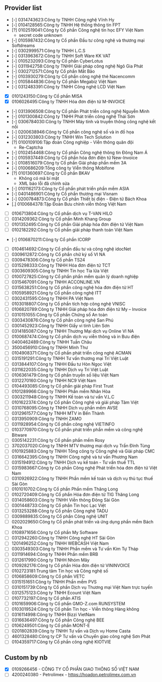 ## Provider list
- [-] 0314743623:Công ty TNHH Công nghệ Vĩnh Hy
- [-] 0104128565:Công ty TNHH Hệ thống thông tin FPT
- [?] 0102519041:Công ty Cổ phần Công nghệ tin học EFY Việt Nam
    - secret code unknown
- [-] 0105987432:Công ty Cổ phần Đầu tư công nghệ và thương mại Softdreams
- [-] 0302999571:Công ty TNHH L.C.S
- [-] 0313963672:Công ty TNHH Soft Ware KK VAT
- [-] 0105232093:Công ty Cổ phần CyberLotus
- [-] 0311942758:Công ty TNHH Giải pháp công nghệ Ngô Gia Phát
- [-] 0302712571:Công ty Cổ phần Mắt Bão
- [-] 0103930279:Công ty Cổ phần công nghệ thẻ Nacencomm
- [-] 0105844836:Công ty Cổ phần Megabiz Việt Nam
- [-] 0312483391:Công ty TNHH Công nghệ LCD Việt Nam
- [x] 0101243150:Công ty Cổ phần MISA
- [x] 0106026495:Công ty TNHH Hóa đơn điện tử M-INVOICE
- [-] 0313906508:Công ty Cổ phần Phát triển công nghệ Nguyễn Minh
- [-] 0101300842:Công ty TNHH Phát triển công nghệ Thái Sơn
- [-] 0306784030:Công ty TNHH Máy tính và truyền thông công nghệ kết nối
- [-] 0200638946:Công ty Cổ phần công nghệ số và in đồ họa
- [-] 0312303803:Công ty TNHH Win Tech Solution
- [?] 0100109106:Tập đoàn Công nghiệp - Viễn thông quân đội
    - Re-Captcha
- [-] 0102454468:Công ty Cổ phần Công nghệ thông tin Đông Nam Á
- [-] 0105937449:Công ty Cổ phần hóa đơn điện tử New-Invoice
- [-] 0108516079:Công ty Cổ phần Giải pháp phần mềm 3A
- [-] 0100686209:Tổng công ty Viễn thông Mobifone
- [?] 0101360697:Công ty Cổ phần BKAV
    - Không có mã bí mật
    - XML báo lỗi đã chỉnh sửa
- [-] 0101162173:Công ty Cổ phần phát triển phần mềm ASIA
- [-] 0401486901:Công ty Cổ phần thương mại Visnam
- [-] 0200784873:Công ty Cổ phần Thiết bị điện - Điện tử Bách Khoa
- [.] 0100684378:Tập Đoàn Bưu chính viễn thông Việt Nam
- [ ] 0106713804:Công ty Cổ phần dịch vụ T-VAN HILO
- [ ] 0314209362:Công ty Cổ phần Minh Khang Group
- [ ] 0101352495:Công ty Cổ phần Giải pháp hóa đơn điện tử Việt Nam
- [ ] 0102182292:Công ty Cổ phần giải pháp thanh toán Việt Nam
- [-] 0106870211:Công ty Cổ phần ICORP
- [ ] 0104614692:Công ty Cổ phần đầu tư và công nghệ idocNet
- [ ] 0309612872:Công ty Cổ phần chữ ký số VI NA
- [ ] 0309478306:Công ty Cổ phần TS24
- [ ] 0315298333:Công ty TNHH Hóa đơn điện tử TCT
- [ ] 0303609305:Công ty TNHH Tin học Tia lửa Việt
- [ ] 0100727825:Công ty Cổ phần phần mềm quản lý doanh nghiệp
- [ ] 0315467091:Công ty TNHH ACCONLINE.VN
- [ ] 0315638251:Công ty Cổ phần công nghệ hóa đơn điện tử HT
- [ ] 0105958921:Công ty Cổ phần công nghệ ITT
- [ ] 0302431595:Công ty TNHH PA Việt Nam
- [ ] 0103018807:Công ty Cổ phần tích hợp công nghệ VNISC
- [ ] 0106820789:Công ty TNHH Giải pháp hóa đơn điện tử My – Invoice
- [ ] 0310151055:Công ty Cổ phần Chứng số An toàn
- [ ] 0303430876:Công ty Cổ phần công nghệ San Phú
- [ ] 0301452923:Công ty TNHH Giấy vi tính Liên Sơn
- [ ] 0314185087:Công ty TNHH Thương Mại dịch vụ Online VI NA
- [ ] 0100687474:Công ty Cổ phần dịch vụ viễn thông và in Bưu điện
- [ ] 0400462489:Công ty TNHH Tuần Châu
- [ ] 3500456910:Công ty TNHH Minh Thư
- [ ] 0104908371:Công ty Cổ phần phát triển công nghệ ACMAN
- [ ] 0315191291:Công ty TNHH Tư vấn thương mại Trí Việt Luật
- [ ] 0313844107:Công ty TNHH Đầu tư Hòn Ngọc Việt
- [ ] 0311622035:Công ty TNHH Dịch vụ Trí Việt Luật
- [ ] 0106361479:Công ty Cổ phần truyền số liệu Việt Nam
- [ ] 0312270160:Công ty TNHH NC9 Việt Nam
- [ ] 0104493085:Công ty Cổ phần giải pháp First Trust
- [ ] 0101289966:Công ty TNHH Phần mềm Nhân Hòa
- [ ] 0303211948:Công ty TNHH Kế toán và tư vấn V.L.C
- [ ] 0101622374:Công ty Cổ phần Công nghệ và giải pháp Tâm Việt
- [ ] 0310768095:Công ty TNHH Dịch vụ phần mềm AVSE
- [ ] 0312961577:Công ty TNHH MTV in Bến Thành
- [ ] 0313950909:Công ty TNHH ZAMO
- [ ] 0311928954:Công ty Cổ phần công nghệ VIETINFO
- [ ] 0103770970:Công ty Cổ phần phát triển phần mềm và công nghệ Bitware
- [ ] 0305142231:Công ty Cổ phần phần mềm Rosy
- [ ] 3702037020:Công ty TNHH MTV thương mại dịch vụ Trần Đình Tùng
- [ ] 0101925883:Công ty TNHH Tổng công ty Công nghệ và Giải pháp CMC
- [ ] 0316642395:Công ty TNHH Công nghệ và tư vấn Phương Nam
- [ ] 0315194912:Công ty TNHH Dịch vụ kế toán - Tư vấn thuế TTL
- [ ] 0315983667:Công ty Cô phần Công nghệ Phát triển hóa đơn điện tử Việt Nam
- [ ] 0310926922:Công ty TNHH Phần mềm kế toán và dịch vụ thủ tục thuế Sài Gòn
- [ ] 0101010702:Công ty Cổ phần Phần mềm Thăng Long
- [ ] 0102720409:Công ty Cổ phần Hóa đơn điện tử TIG Thăng Long
- [ ] 0314058603:Công ty TNHH Viễn thông Đông Sài Gòn
- [ ] 0301448733:Công ty Cổ phần Tin học Lạc Việt
- [ ] 0313253288:Công ty Cổ phần Công nghệ TADU
- [ ] 0309889835:Công ty Cổ phần Công nghệ UNIT
- [ ] 0202029650:Công ty Cổ phần phát triển và ứng dụng phần mềm Bách Khoa
- [ ] 0108971656:Công ty Cổ phần My Software
- [ ] 0312942260:Công ty TNHH Công nghệ HT Sài Gòn
- [ ] 1201496252:Công ty TNHH WEBCASH Việt Nam
- [ ] 0303549303:Công ty TNHH Phần mềm và Tư vấn Kim Tự Tháp
- [ ] 0311914694:Công ty TNHH Phần mềm BRB
- [ ] 0312617990:Công ty TNHH Nhóm Mây
- [ ] 0109282176:Công ty Cổ phần Hóa đơn điện tử VININVOICE
- [ ] 0102723181:Trung tâm Tin học và Công nghệ số
- [ ] 0106858609:Công ty Cổ phần VETC
- [ ] 0315151651:Công ty TNHH Phần mềm PVS
- [ ] 0310151739:Công ty Cổ phần Dịch vụ Thương mại Việt Nam trực tuyến
- [ ] 0312575123:Công ty TNHH Ecount Việt Nam
- [ ] 0107732197:Công ty Cổ phần ATIS
- [ ] 0101659906:Công ty Cổ phần GMO-Z.com RUNSYSTEM
- [ ] 0103019524:Công ty Cổ phần Tin học - Viễn thông Hàng không
- [ ] 0316114998:Công ty TNHH Bizzi VietNam
- [ ] 0316636497:Công ty Cổ phần Công nghệ BEE
- [ ] 0106249501:Công ty Cổ phần MONT-E
- [ ] 0201802839:Công ty TNHH Tư vấn và Dịch vụ Home Casta
- [ ] 4601328480:Công ty CP Tư vấn và Chuyển giao công nghệ Sơn Phát
- [ ] 0104359717:Công ty Cổ phần công nghệ KIOTVIE

## Custom by nb
- [x] 0109266456 - CÔNG TY CỔ PHẦN GIAO THÔNG SỐ VIỆT NAM
- [ ] 4200240380 - Petrolimex - https://hoadon.petrolimex.com.vn
